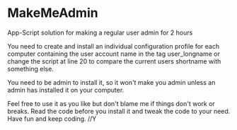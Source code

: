 # MakeMeAdmin
App-Script solution for making a regular user admin for 2 hours

You need to create and install an individual configuration profile for each computer containing the user account name in the tag user_longname or change the script at line 20 to compare the current users shortname with something else.

You need to be admin to install it, so it won't make you admin unless an admin has installed it on your computer.

Feel free to use it as you like but don't blame me if things don't work or breaks.
Read the code before you install it and tweak the code to your need.
Have fun and keep coding.
//Y
